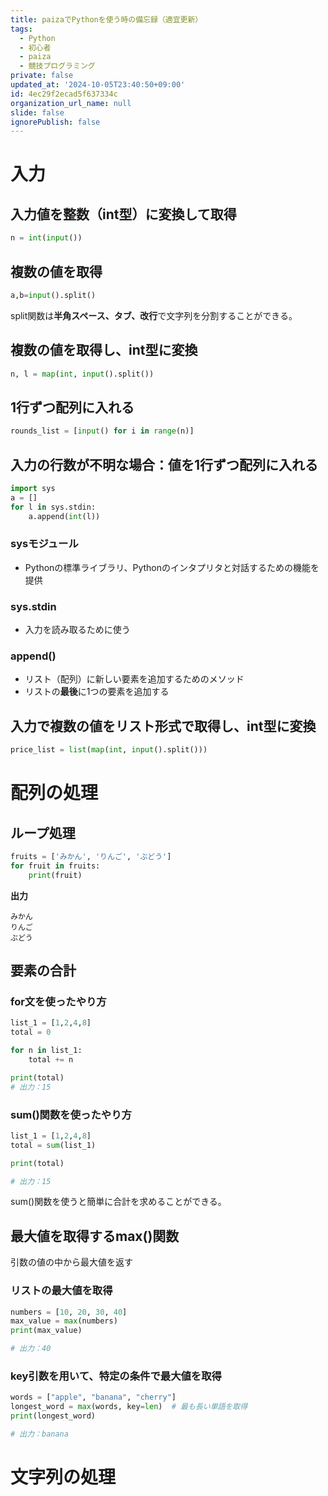 ```yaml
---
title: paizaでPythonを使う時の備忘録（適宜更新）
tags:
  - Python
  - 初心者
  - paiza
  - 競技プログラミング
private: false
updated_at: '2024-10-05T23:40:50+09:00'
id: 4ec29f2ecad5f637334c
organization_url_name: null
slide: false
ignorePublish: false
---
```

# 入力
## 入力値を整数（int型）に変換して取得
```python
n = int(input())
```
## 複数の値を取得
```python
a,b=input().split()
```
split関数は**半角スペース、タブ、改行**で文字列を分割することができる。
## 複数の値を取得し、int型に変換
```python
n, l = map(int, input().split())
```
## 1行ずつ配列に入れる
```python
rounds_list = [input() for i in range(n)]
```
## 入力の行数が不明な場合：値を1行ずつ配列に入れる
```python
import sys
a = []
for l in sys.stdin:
    a.append(int(l))
```
### sysモジュール
- Pythonの標準ライブラリ、Pythonのインタプリタと対話するための機能を提供
### sys.stdin
- 入力を読み取るために使う
### append()
- リスト（配列）に新しい要素を追加するためのメソッド
- リストの**最後**に1つの要素を追加する
## 入力で複数の値をリスト形式で取得し、int型に変換
```python
price_list = list(map(int, input().split()))
```
# 配列の処理
## ループ処理
```python
fruits = ['みかん', 'りんご', 'ぶどう']
for fruit in fruits:
    print(fruit) 
```
**出力**
```
みかん
りんご
ぶどう
```
## 要素の合計
### for文を使ったやり方
```python
list_1 = [1,2,4,8]
total = 0

for n in list_1:
    total += n

print(total) 
# 出力：15
```
### sum()関数を使ったやり方
```python
list_1 = [1,2,4,8]
total = sum(list_1)

print(total)

# 出力：15
```
sum()関数を使うと簡単に合計を求めることができる。
## 最大値を取得するmax()関数
引数の値の中から最大値を返す
### リストの最大値を取得
```python
numbers = [10, 20, 30, 40]
max_value = max(numbers)
print(max_value)

# 出力：40
```
### key引数を用いて、特定の条件で最大値を取得
```python
words = ["apple", "banana", "cherry"]
longest_word = max(words, key=len)  # 最も長い単語を取得
print(longest_word)

# 出力：banana
```
# 文字列の処理
